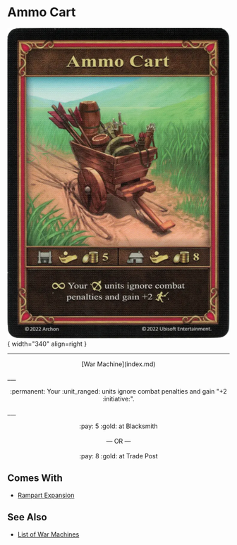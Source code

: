 # Ammo Cart

![Ammo Cart](../assets/war_machines-ammo_cart.webp){ width="340" align=right }

___
<p style="text-align: center;" markdown>[War Machine](index.md)</p>
___
<p style="text-align: center;" markdown>:permanent: Your :unit_ranged: units ignore combat penalties and gain "+2 :initiative:".
</p>
___
<p style="text-align: center;" markdown>:pay: 5 :gold: at Blacksmith<br><br>— OR —<br><br>:pay: 8 :gold: at Trade Post</p>


## Comes With

- [Rampart Expansion](../content/rampart_expansion.md)


## See Also

- [List of War Machines](index.md)
